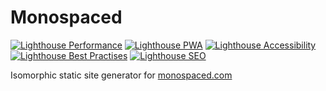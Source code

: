 # Monospaced

[![Lighthouse Performance](https://img.shields.io/badge/dynamic/json.svg?label=performance&url=https%3A%2F%2Fmonospaced.com%2Flighthouse.report.json&query=reportCategories[0].score&colorB=%23007ec6&suffix=%)](https://monospaced.com/lighthouse.report.html) [![Lighthouse PWA](https://img.shields.io/badge/dynamic/json.svg?label=pwa&url=https%3A%2F%2Fmonospaced.com%2Flighthouse.report.json&query=reportCategories[1].score&colorB=%23007ec6&suffix=%)](https://monospaced.com/lighthouse.report.html#pwa) [![Lighthouse Accessibility](https://img.shields.io/badge/dynamic/json.svg?label=accessibility&url=https%3A%2F%2Fmonospaced.com%2Flighthouse.report.json&query=reportCategories[2].score&colorB=%23007ec6&suffix=%)](https://monospaced.com/lighthouse.report.html#accessibility) [![Lighthouse Best Practises](https://img.shields.io/badge/dynamic/json.svg?label=best%20practises&url=https%3A%2F%2Fmonospaced.com%2Flighthouse.report.json&query=reportCategories[3].score&colorB=%23007ec6&suffix=%)](https://monospaced.com/lighthouse.report.html#best-practices) [![Lighthouse SEO](https://img.shields.io/badge/dynamic/json.svg?label=seo&url=https%3A%2F%2Fmonospaced.com%2Flighthouse.report.json&query=reportCategories[4].score&colorB=%23007ec6&suffix=%)](https://monospaced.com/lighthouse.report.html#seo)

Isomorphic static site generator for [monospaced.com](https://monospaced.com)
